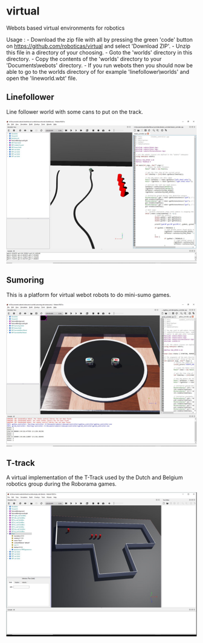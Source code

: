 # virtual
Webots based virtual environments for robotics

Usage : 
	- Download the zip file with all by pressing the green 'code' button on https://github.com/roboticas/virtual and
	  select 'Download ZIP'.
	- Unzip this file in a directory of your choosing.
	- Goto the 'worlds' directory in this directory.
	- Copy the contents of the 'worlds' directory to your 'Documents\webots' directory.
	- If you run webots then you should now be able to go to the worlds directory of for example 'linefollower\worlds' and
	  open the 'lineworld.wbt' file.

## Linefollower
Line follower world with some cans to put on the track.

![Line_Follower](/linefollower.jpg "Linefollower in webots")

## Sumoring
This is a platform for virtual webot robots to do mini-sumo games. 

![Sumo ring](/sumoring.jpg "Sumoring in webots")

## T-track
A virtual implementation of the T-Track used by the Dutch and Belgium robotics group during the Roborama games.

![T-track](/ttrack.jpg "Roborama t-track in webots")


